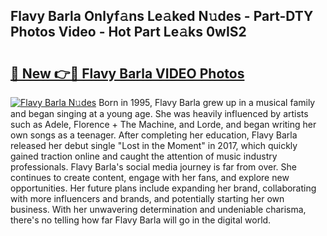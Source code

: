 ## Flavy Barla Onlyf𝚊ns Le𝚊ked N𝚞des - Part-DTY Photos Video - Hot Part Le𝚊ks 0wIS2

# <h2><a href="http://ab56325.deff.icu/?id=Flavy+Barla">🔗 New 👉🔴 Flavy Barla VIDEO Photos</a></h2>

[![Flavy Barla N𝚞des](https://i.imgur.com/rIISA9y.gif)](http://ab56325.deff.icu/?id=Flavy+Barla)
Born in 1995, Flavy Barla grew up in a musical family and began singing at a young age. She was heavily influenced by artists such as Adele, Florence + The Machine, and Lorde, and began writing her own songs as a teenager. After completing her education, Flavy Barla released her debut single "Lost in the Moment" in 2017, which quickly gained traction online and caught the attention of music industry professionals. Flavy Barla's social media journey is far from over. She continues to create content, engage with her fans, and explore new opportunities. Her future plans include expanding her brand, collaborating with more influencers and brands, and potentially starting her own business. With her unwavering determination and undeniable charisma, there's no telling how far Flavy Barla will go in the digital world.
